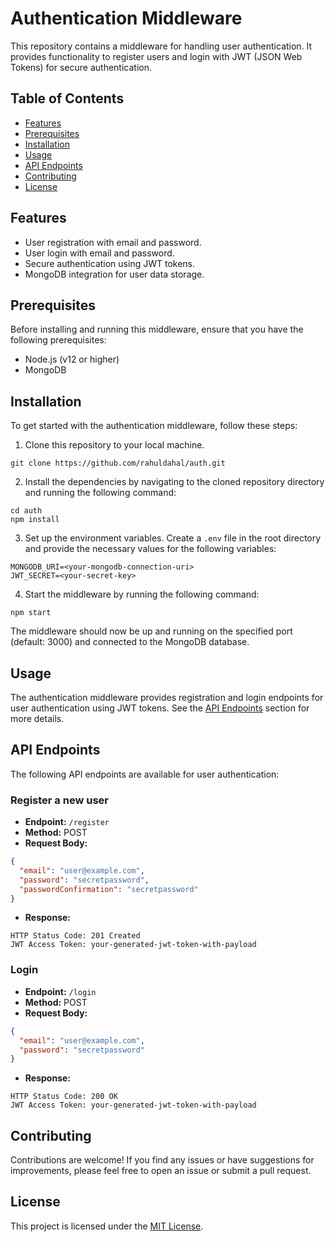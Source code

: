 # Authentication Middleware

This repository contains a middleware for handling user authentication. It provides functionality to register users and login with JWT (JSON Web Tokens) for secure authentication.

## Table of Contents

- [Features](#features)
- [Prerequisites](#prerequisites)
- [Installation](#installation)
- [Usage](#usage)
- [API Endpoints](#api-endpoints)
- [Contributing](#contributing)
- [License](#license)

## Features

- User registration with email and password.
- User login with email and password.
- Secure authentication using JWT tokens.
- MongoDB integration for user data storage.

## Prerequisites

Before installing and running this middleware, ensure that you have the following prerequisites:

- Node.js (v12 or higher)
- MongoDB

## Installation

To get started with the authentication middleware, follow these steps:

1. Clone this repository to your local machine.

```shell
git clone https://github.com/rahuldahal/auth.git
```

2. Install the dependencies by navigating to the cloned repository directory and running the following command:

```shell
cd auth
npm install
```

3. Set up the environment variables. Create a `.env` file in the root directory and provide the necessary values for the following variables:

```
MONGODB_URI=<your-mongodb-connection-uri>
JWT_SECRET=<your-secret-key>
```

4. Start the middleware by running the following command:

```shell
npm start
```

The middleware should now be up and running on the specified port (default: 3000) and connected to the MongoDB database.

## Usage

The authentication middleware provides registration and login endpoints for user authentication using JWT tokens. See the [API Endpoints](#api-endpoints) section for more details.

## API Endpoints

The following API endpoints are available for user authentication:

### Register a new user

- **Endpoint:** `/register`
- **Method:** POST
- **Request Body:**

```json
{
  "email": "user@example.com",
  "password": "secretpassword",
  "passwordConfirmation": "secretpassword"
}
```

- **Response:**

```
HTTP Status Code: 201 Created
JWT Access Token: your-generated-jwt-token-with-payload
```

### Login

- **Endpoint:** `/login`
- **Method:** POST
- **Request Body:**

```json
{
  "email": "user@example.com",
  "password": "secretpassword"
}
```

- **Response:**

```
HTTP Status Code: 200 OK
JWT Access Token: your-generated-jwt-token-with-payload
```

## Contributing

Contributions are welcome! If you find any issues or have suggestions for improvements, please feel free to open an issue or submit a pull request.

## License

This project is licensed under the [MIT License](LICENSE).
